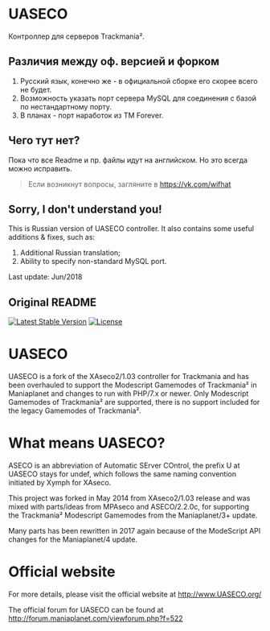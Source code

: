 UASECO
======
Контроллер для серверов Trackmania².

Различия между оф. версией и форком
-----------------------------------
1. Русский язык, конечно же - в официальной сборке его скорее всего не будет.
2. Возможность указать порт сервера MySQL для соединения с базой по нестандартному порту.
3. В планах - порт наработок из TM Forever.

Чего тут нет?
-------------
Пока что все Readme и пр. файлы идут на английском. Но это всегда можно исправить.

> Если возникнут вопросы, загляните в <https://vk.com/wifhat>

Sorry, I don't understand you!
------------------------------
This is Russian version of UASECO controller. It also contains some useful additions & fixes, such as:
1. Additional Russian translation;
2. Ability to specify non-standard MySQL port.

Last update: Jun/2018

Original README 
---------------

[![Latest Stable Version](https://poser.pugx.org/undeflabs/uaseco/v/stable?format=flat-square)](https://packagist.org/packages/undeflabs/uaseco)
[![License](https://poser.pugx.org/undeflabs/uaseco/license?format=flat-square)](https://packagist.org/packages/undeflabs/uaseco)

UASECO
======

UASECO is a fork of the XAseco2/1.03 controller for Trackmania and has been overhauled to support the Modescript Gamemodes of Trackmania² in Maniaplanet and changes to run with PHP/7.x or newer.
Only Modescript Gamemodes of Trackmania² are supported, there is no support included for the legacy Gamemodes of Trackmania².



What means UASECO?
==================

ASECO is an abbreviation of Automatic SErver COntrol, the prefix U at UASECO stays for undef, which follows the same naming convention initiated by Xymph for XAseco.

This project was forked in May 2014 from XAseco2/1.03 release and was mixed with parts/ideas from MPAseco and ASECO/2.2.0c, for supporting the Trackmania² Modescript Gamemodes from the Maniaplanet/3+ update.

Many parts has been rewritten in 2017 again because of the ModeScript API changes for the Maniaplanet/4 update.



Official website
================

For more details, please visit the official website at http://www.UASECO.org/

The official forum for UASECO can be found at http://forum.maniaplanet.com/viewforum.php?f=522
